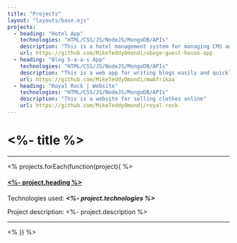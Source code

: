 ```yaml
---
title: "Projects"
layout: "layouts/base.ejs"
projects:
  - heading: "Hotel App"
    technologies: "HTML/CSS/JS/NodeJS/MongoDB/APIs"
    description: "This is a hotel management system for managing CMS and ERP"
    url: https://github.com/MikeTeddyOmondi/oboge-guest-house-app
  - heading: "Blog S-a-a-s App"
    technologies: "HTML/CSS/JS/NodeJS/MongoDB/APIs"
    description: "This is a web app for writing blogs easily and quickly"
    url: https://github.com/MikeTeddyOmondi/mwAfrikaa
  - heading: "Royal Rock | Website"
    technologies: "HTML/CSS/JS/NodeJS/MongoDB/APIs"
    description: "This is a website for selling clothes online"
    url: https://github.com/MikeTeddyOmondi/royal-rock
---
```


# <%- title %>

---

<% projects.forEach(function(project){ %>

#### <a class="nav-link p-0" href="<%- project.url %>"><%- project.heading %> </a>

Technologies used: _**<%- project.technologies %>**_

Project description: <%- project.description %>

---

<% }) %>
